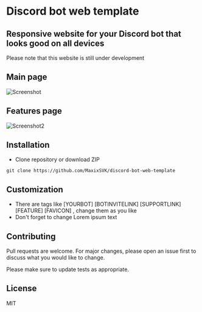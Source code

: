 # Discord bot web template

## Responsive website for your Discord bot that looks good on all devices

Please note that this website is still under development

## Main page

![Screenshot](https://i.imgur.com/vvcZ3RC.png)

## Features page

![Screenshot2](https://i.imgur.com/l0Hu3y0.png)


## Installation

 - Clone repository or download ZIP
```
git clone https://github.com/MaxixSVK/discord-bot-web-template
``` 

## Customization
 - There are tags like [YOURBOT] [BOTINVITELINK] [SUPPORTLINK] [FEATURE] [FAVICON] , change them as you like
 - Don't forget to change Lorem ipsum text

## Contributing

Pull requests are welcome. For major changes, please open an issue first
to discuss what you would like to change.

Please make sure to update tests as appropriate.

## License

MIT